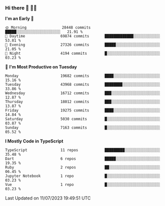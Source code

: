 ### Hi there 👋 🧑‍💻



<!--START_SECTION:waka-->
**I'm an Early 🐤** 

```text
🌞 Morning                28448 commits       █████░░░░░░░░░░░░░░░░░░░░   21.91 % 
🌆 Daytime                69874 commits       █████████████░░░░░░░░░░░░   53.81 % 
🌃 Evening                27326 commits       █████░░░░░░░░░░░░░░░░░░░░   21.05 % 
🌙 Night                  4194 commits        █░░░░░░░░░░░░░░░░░░░░░░░░   03.23 % 
```
📅 **I'm Most Productive on Tuesday** 

```text
Monday                   19682 commits       ████░░░░░░░░░░░░░░░░░░░░░   15.16 % 
Tuesday                  43968 commits       ████████░░░░░░░░░░░░░░░░░   33.86 % 
Wednesday                16712 commits       ███░░░░░░░░░░░░░░░░░░░░░░   12.87 % 
Thursday                 18012 commits       ███░░░░░░░░░░░░░░░░░░░░░░   13.87 % 
Friday                   19275 commits       ████░░░░░░░░░░░░░░░░░░░░░   14.84 % 
Saturday                 5030 commits        █░░░░░░░░░░░░░░░░░░░░░░░░   03.87 % 
Sunday                   7163 commits        █░░░░░░░░░░░░░░░░░░░░░░░░   05.52 % 
```


**I Mostly Code in TypeScript** 

```text
TypeScript               11 repos            █████████░░░░░░░░░░░░░░░░   35.48 % 
Dart                     6 repos             █████░░░░░░░░░░░░░░░░░░░░   19.35 % 
Ruby                     2 repos             ██░░░░░░░░░░░░░░░░░░░░░░░   06.45 % 
Jupyter Notebook         1 repo              █░░░░░░░░░░░░░░░░░░░░░░░░   03.23 % 
Vue                      1 repo              █░░░░░░░░░░░░░░░░░░░░░░░░   03.23 % 
```




 Last Updated on 11/07/2023 19:49:51 UTC
<!--END_SECTION:waka-->


